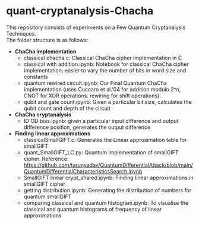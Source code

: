 # quant-cryptanalysis-Chacha

This repository consists of experiments on a Few Quantum Cryptanalysis Techniques.  
The folder structure is as follows:  
+ **ChaCha implementation**
  - classical chacha.c: Classical ChaCha cipher implementation in C  
  - classical with addition.ipynb: Notebook for classical ChaCha cipher implementation; easier to vary the number of bits in word size and constants  
  - quantum rewired circuit.ipynb: Our Final Quantum ChaCha implementation (uses Cuccaro et al.'04 for addition modulo 2^n, CNOT for XOR operations. rewiring for shift operations).
  - qubit and gate count.ipynb: Given a particular bit size, calculates the qubit count and depth of the circuit
+ **ChaCha cryptanalysis**
  - ID OD bias.ipynb: given a particular input difference and output difference position, generates the output difference
+ **Finding linear approximations**
  - classicalSmallGIFT.c: Generates the Linear approximation table for smallGIFT
  - quant_SmallGIFT_LC.py: Quantum implementation of smallGIFT cipher. Reference: https://github.com/tarunyadav/QuantumDifferentialAttack/blob/main/QuantumDifferentialCharacteristicsSearch.ipynb
  - SmallGIFT linear crypt_shared.ipynb: Finding linear approximations in smallGIFT cipher
  - getting distribution.ipynb: Generating the distribution of numbers for quantum smallGIFT 
  - comparing classical and quantum histogram.ipynb: To visualise the classical and quantum histograms of frequency of linear approximations
